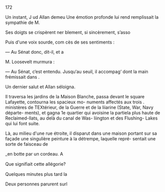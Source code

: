 172

Un instant, J ud Allan demeu
Une émotion profonde lui rend
remplissait la sympathie de M.

Ses doigts se crispèrent ner
blement, si sincèrement, s’asso

Puis d'une voix sourde, com
cès de ses sentiments :

— Au Sénat donc, dit-il, et a

M. Loosevelt murmura :

— Au Sénat, c‘est entendu.
Jusqu‘au seuil, il accompag‘
dont la main frémissait dans .

Un dernier salut et Allan
séloigna.

Il traversa les jardins de
la Maison Blanche, passa
devant le square Lafayette,
contourna les spacieux mo-
numents affectés aux trois .
ministères de TEXtérieur,
de la Guerre et de la liiarine
(State, War, Navy départe-
ments), et gagna 1e quartier
qui avoisine la partiela plus
haute de Reclaimed-llats,
au delà du canal de Was-
liington et des Flushing-
Lakes qui lui font suite.

Là, au milieu d'une rue
étroite, il disparut dans une
maison portant sur sa façade
une singulière peinture à la
détrempe, laquelle repré-
sentait une sorte de faisceau de

_en botte par un cordeau. A

Que signiﬁait cette allégorie?

Quelques minutes plus tard la

Deux personnes parurent surl

